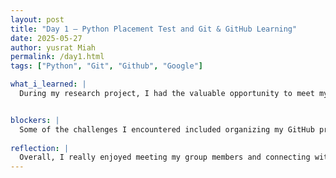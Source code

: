```yaml
---
layout: post
title: "Day 1 – Python Placement Test and Git & GitHub Learning"
date: 2025-05-27
author: yusrat Miah
permalink: /day1.html
tags: ["Python", "Git", "Github", "Google"]

what_i_learned: |
  During my research project, I had the valuable opportunity to meet my group members, fostering collaboration and teamwork. Additionally, I took a Python placement test in preparation for the upcoming bootcamp that the program will conduct. The GitHub overview presentation served as a helpful refresher, reinforcing key concepts and best practices. Moreover, the Git principles covered align with industry standards set by Google, ensuring that my learning experience reflects widely adopted professional workflows


blockers: |
  Some of the challenges I encountered included organizing my GitHub profile page to enhance its appearance, completing the prerequisite Kaggle course, and effectively managing my time.
  
reflection: |
  Overall, I really enjoyed meeting my group members and connecting with individuals during the virtual bingo event. The Git and GitHub overview was particularly beneficial as it emphasized essential information and helped solidify my understanding.
---
```


